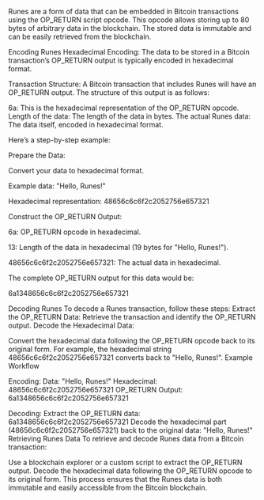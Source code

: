 Runes are a form of data that can be embedded in Bitcoin transactions using the OP_RETURN script opcode. This opcode allows storing up to 80 bytes of arbitrary data in the blockchain. The stored data is immutable and can be easily retrieved from the blockchain.

Encoding Runes
Hexadecimal Encoding:
The data to be stored in a Bitcoin transaction’s OP_RETURN output is typically encoded in hexadecimal format.

Transaction Structure:
A Bitcoin transaction that includes Runes will have an OP_RETURN output.
The structure of this output is as follows:

6a: This is the hexadecimal representation of the OP_RETURN opcode.
Length of the data: The length of the data in bytes.
The actual Runes data: The data itself, encoded in hexadecimal format.


Here’s a step-by-step example:

Prepare the Data:

Convert your data to hexadecimal format.

Example data: "Hello, Runes!"

Hexadecimal representation: 48656c6c6f2c2052756e657321

Construct the OP_RETURN Output:

6a: OP_RETURN opcode in hexadecimal.

13: Length of the data in hexadecimal (19 bytes for "Hello, Runes!").

48656c6c6f2c2052756e657321: The actual data in hexadecimal.

The complete OP_RETURN output for this data would be:

6a1348656c6c6f2c2052756e657321

Decoding Runes
To decode a Runes transaction, follow these steps:
Extract the OP_RETURN Data:
Retrieve the transaction and identify the OP_RETURN output.
Decode the Hexadecimal Data:

Convert the hexadecimal data following the OP_RETURN opcode back to its original form.
For example, the hexadecimal string 48656c6c6f2c2052756e657321 converts back to "Hello, Runes!".
Example Workflow

Encoding:
Data: "Hello, Runes!"
Hexadecimal: 48656c6c6f2c2052756e657321
OP_RETURN Output: 6a1348656c6c6f2c2052756e657321


Decoding:
Extract the OP_RETURN data: 6a1348656c6c6f2c2052756e657321
Decode the hexadecimal part (48656c6c6f2c2052756e657321) back to the original data: "Hello, Runes!"
Retrieving Runes Data
To retrieve and decode Runes data from a Bitcoin transaction:

Use a blockchain explorer or a custom script to extract the OP_RETURN output.
Decode the hexadecimal data following the OP_RETURN opcode to its original form.
This process ensures that the Runes data is both immutable and easily accessible from the Bitcoin blockchain.

